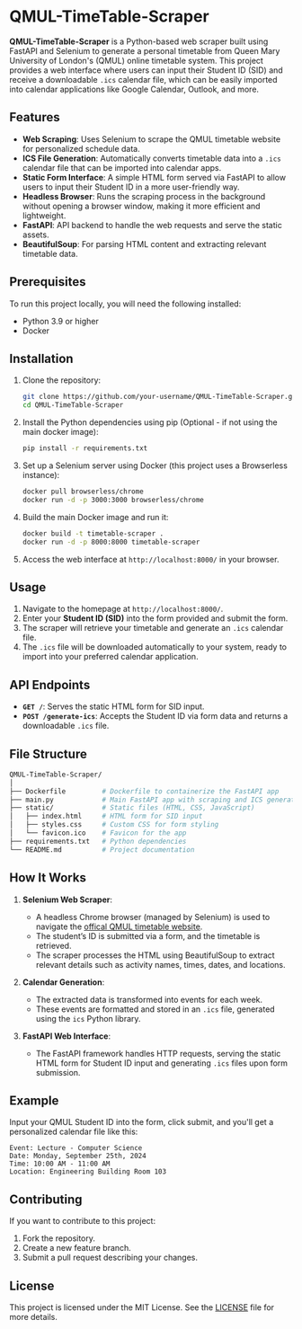# QMUL-TimeTable-Scraper

**QMUL-TimeTable-Scraper** is a Python-based web scraper built using FastAPI and Selenium to generate a personal timetable from Queen Mary University of London's (QMUL) online timetable system. This project provides a web interface where users can input their Student ID (SID) and receive a downloadable `.ics` calendar file, which can be easily imported into calendar applications like Google Calendar, Outlook, and more.

## Features

- **Web Scraping**: Uses Selenium to scrape the QMUL timetable website for personalized schedule data.
- **ICS File Generation**: Automatically converts timetable data into a `.ics` calendar file that can be imported into calendar apps.
- **Static Form Interface**: A simple HTML form served via FastAPI to allow users to input their Student ID in a more user-friendly way.
- **Headless Browser**: Runs the scraping process in the background without opening a browser window, making it more efficient and lightweight.
- **FastAPI**: API backend to handle the web requests and serve the static assets.
- **BeautifulSoup**: For parsing HTML content and extracting relevant timetable data.

## Prerequisites

To run this project locally, you will need the following installed:

- Python 3.9 or higher
- Docker

## Installation

1. Clone the repository:
   ```bash
   git clone https://github.com/your-username/QMUL-TimeTable-Scraper.git
   cd QMUL-TimeTable-Scraper
   ```

2. Install the Python dependencies using pip (Optional - if not using the main docker image):
   ```bash
   pip install -r requirements.txt
   ```

3. Set up a Selenium server using Docker (this project uses a Browserless instance):
   ```bash
   docker pull browserless/chrome
   docker run -d -p 3000:3000 browserless/chrome
   ```
   
4. Build the main Docker image and run it:
   ```bash
   docker build -t timetable-scraper .
   docker run -d -p 8000:8000 timetable-scraper
   ```

5. Access the web interface at `http://localhost:8000/` in your browser.

## Usage

1. Navigate to the homepage at `http://localhost:8000/`.
2. Enter your **Student ID (SID)** into the form provided and submit the form.
3. The scraper will retrieve your timetable and generate an `.ics` calendar file.
4. The `.ics` file will be downloaded automatically to your system, ready to import into your preferred calendar application.

## API Endpoints

- **`GET /`**: Serves the static HTML form for SID input.
- **`POST /generate-ics`**: Accepts the Student ID via form data and returns a downloadable `.ics` file.

## File Structure

```bash
QMUL-TimeTable-Scraper/
│
├── Dockerfile         # Dockerfile to containerize the FastAPI app
├── main.py            # Main FastAPI app with scraping and ICS generation logic
├── static/            # Static files (HTML, CSS, JavaScript)
│   ├── index.html     # HTML form for SID input
│   ├── styles.css     # Custom CSS for form styling
│   └── favicon.ico    # Favicon for the app
├── requirements.txt   # Python dependencies
└── README.md          # Project documentation
```

## How It Works

1. **Selenium Web Scraper**:
   - A headless Chrome browser (managed by Selenium) is used to navigate the [offical QMUL timetable website](https://timetables.qmul.ac.uk/default.aspx).
   - The student’s ID is submitted via a form, and the timetable is retrieved.
   - The scraper processes the HTML using BeautifulSoup to extract relevant details such as activity names, times, dates, and locations.

2. **Calendar Generation**:
   - The extracted data is transformed into events for each week.
   - These events are formatted and stored in an `.ics` file, generated using the `ics` Python library.

3. **FastAPI Web Interface**:
   - The FastAPI framework handles HTTP requests, serving the static HTML form for Student ID input and generating `.ics` files upon form submission.

## Example

Input your QMUL Student ID into the form, click submit, and you'll get a personalized calendar file like this:

```plaintext
Event: Lecture - Computer Science
Date: Monday, September 25th, 2024
Time: 10:00 AM - 11:00 AM
Location: Engineering Building Room 103
```

## Contributing

If you want to contribute to this project:

1. Fork the repository.
2. Create a new feature branch.
3. Submit a pull request describing your changes.

## License

This project is licensed under the MIT License. See the [LICENSE](LICENSE) file for more details.
